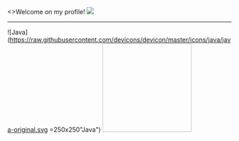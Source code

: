 <>Welcome on my profile!
![](https://komarev.com/ghpvc/?username=your-github-username&color=blueviolet)

---

![Java](https://raw.githubusercontent.com/devicons/devicon/master/icons/java/java-original.svg =250x250"Java")
<img data-canonical-src="https://raw.githubusercontent.com/devicons/devicon/master/icons/java/java-original.svg" width="200" height="200" />
